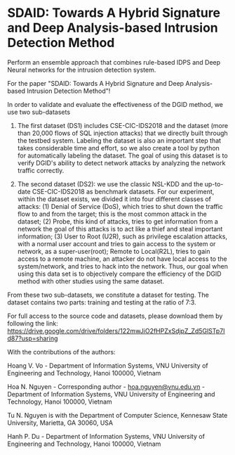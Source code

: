 # SDAID: Towards A Hybrid Signature and Deep Analysis-based Intrusion Detection Method


Perform an ensemble approach that combines rule-based IDPS and Deep Neural networks for the intrusion detection system.

For the paper "SDAID: Towards A Hybrid Signature and Deep Analysis-based Intrusion Detection Method"!

In order to validate and evaluate the effectiveness of the DGID method, we use two sub-datasets

1. The first dataset (DS1) includes CSE-CIC-IDS2018 and the dataset (more than 20,000 flows of SQL injection attacks) that we directly built through the testbed system. Labeling the dataset is also an important step that takes considerable time and effort, so we also create a tool by python for automatically labeling the dataset. The goal of using this dataset is to verify DGID's ability to detect network attacks by analyzing the network traffic correctly.

2. The second dataset (DS2): we use the classic NSL-KDD and the up-to-date CSE-CIC-IDS2018 as benchmark datasets. For our experiment, within the dataset exists, we divided it into four different classes of attacks: (1) Denial of Service (DoS), which tries to shut down the traffic flow to and from the target; this is the most common attack in the dataset; (2) Probe, this kind of attacks, tries to get information from a network the goal of this attacks is to act like a thief and steal important information; (3) User to Root (U2R), such as privilege escalation attacks, with a normal user account and tries to gain access to the system or network, as a super-user(root); Remote to Local(R2L), tries to gain access to a remote machine, an attacker do not have local access to the system/network, and tries to hack into the network. Thus, our goal when using this data set is to objectively compare the efficiency of the DGID method with other studies using the same dataset.

From these two sub-datasets, we constitute a dataset for testing. The dataset contains two parts: training and testing at the ratio of 7:3.

For full access to the source code and datasets, please download them by following the link: 
https://drive.google.com/drive/folders/122mwJiO2fHPZxSdjpZ_Zd5GlSTp7Id87?usp=sharing

With the contributions of the authors:

Hoang V. Vo - Department of Information Systems, VNU University of Engineering and Technology, Hanoi 100000, Vietnam

Hoa N. Nguyen - Corresponding author - hoa.nguyen@vnu.edu.vn - Department of Information Systems, VNU University of Engineering and Technology, Hanoi 100000, Vietnam

Tu N. Nguyen is with the Department of Computer Science, Kennesaw State University, Marietta, GA 30060, USA

Hanh P. Du - Department of Information Systems, VNU University of Engineering and Technology, Hanoi 100000, Vietnam
